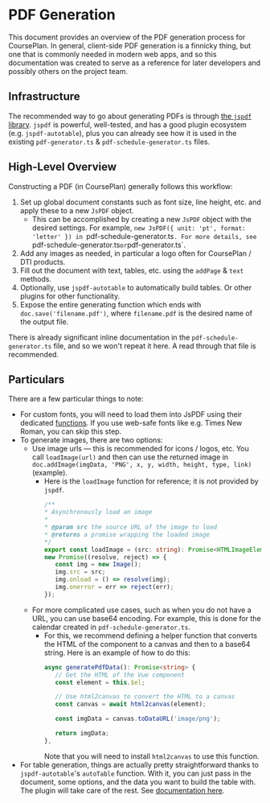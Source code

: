 # PDF Generation

This document provides an overview of the PDF generation process for CoursePlan. In general, client-side PDF generation is a finnicky thing, but one that is commonly needed in modern web apps, and so this documentation was created to serve as a reference for later developers and possibly others on the project team.

## Infrastructure

The recommended way to go about generating PDFs is through [the `jspdf` library](https://github.com/parallax/jsPDF). `jspdf` is powerful, well-tested, and has a good plugin ecosystem (e.g. `jspdf-autotable`), plus you can already see how it is used in the existing `pdf-generator.ts` & `pdf-schedule-generator.ts` files.

## High-Level Overview

Constructing a PDF (in CoursePlan) generally follows this workflow:

1. Set up global document constants such as font size, line height, etc. and apply these to a new `JsPDF` object.
   - This can be accomplished by creating a new `JsPDF` object with the desired settings. For example, `new JsPDF({ unit: 'pt', format: 'letter' }) in `pdf-schedule-generator.ts`. For more details, see `pdf-schedule-generator.ts` or `pdf-generator.ts`.
2. Add any images as needed, in particular a logo often for CoursePlan / DTI products.
3. Fill out the document with text, tables, etc. using the `addPage` & `text` methods.
4. Optionally, use `jspdf-autotable` to automatically build tables. Or other plugins for other functionality.
5. Expose the entire generating function which ends with `doc.save('filename.pdf')`, where `filename.pdf` is the desired name of the output file.

There is already significant inline documentation in the `pdf-schedule-generator.ts` file, and so we won't repeat it here. A read through that file is recommended.

## Particulars

There are a few particular things to note:

- For custom fonts, you will need to load them into JsPDF using their dedicated [functions](https://github.com/parallax/jsPDF). If you use web-safe fonts like e.g. Times New Roman, you can skip this step.
- To generate images, there are two options:
  - Use image urls — this is recommended for icons / logos, etc. You call `loadImage(url)` and then can use the returned image in `doc.addImage(imgData, 'PNG', x, y, width, height, type, link)` (example).
      - Here is the `loadImage` function for reference; it is not provided by `jspdf`.
         ```ts
         /**
         * Asynchronously load an image
         *
         * @param src the source URL of the image to load
         * @returns a promise wrapping the loaded image
         */
         export const loadImage = (src: string): Promise<HTMLImageElement> =>
         new Promise((resolve, reject) => {
            const img = new Image();
            img.src = src;
            img.onload = () => resolve(img);
            img.onerror = err => reject(err);
         });
         ```
   - For more complicated use cases, such as when you do not have a URL, you can use base64 encoding. For example, this is done for the calendar created in `pdf-schedule-generator.ts`.
      - For this, we recommend defining a helper function that converts the HTML of the component to a canvas and then to a base64 string. Here is an example of how to do this:
         ```ts
         async generatePdfData(): Promise<string> {
            // Get the HTML of the Vue component
            const element = this.$el;

            // Use html2canvas to convert the HTML to a canvas
            const canvas = await html2canvas(element);

            const imgData = canvas.toDataURL('image/png');

            return imgData;
         },
         ```
         Note that you will need to install `html2canvas` to use this function.
- For table generation, things are actually pretty straightforward thanks to `jspdf-autotable`'s `autoTable` function. With it, you can just pass in the document, some options, and the data you want to build the table with. The plugin will take care of the rest. See [documentation here](https://github.com/simonbengtsson/jsPDF-AutoTable).

